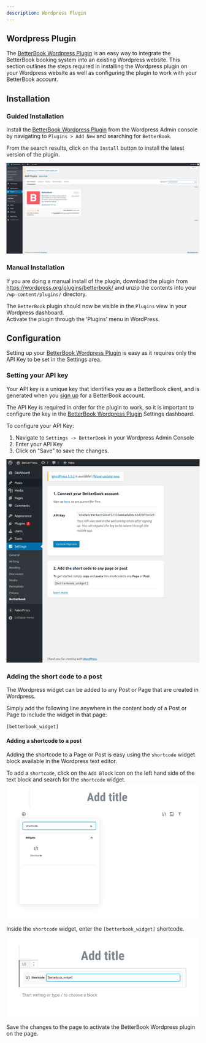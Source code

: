 ```yaml
---
description: Wordpress Plugin
---
```




## Wordpress Plugin
The [BetterBook Wordpress Plugin](https://wordpress.org/plugins/betterbook/) is an easy way to
integrate the BetterBook booking system into an existing Wordpress website.  This section outlines the 
steps required in installing the Wordpress plugin on your Wordpress website as well as configuring 
the plugin to work with your BetterBook account.

## Installation
### Guided Installation
Install the [BetterBook Wordpress Plugin](https://wordpress.org/plugins/betterbook/) from the Wordpress
Admin console by navigating to `Plugins > Add New` and searching for `BetterBook`.  
 
From the search results, click on the `Install` button to install the latest version of the 
plugin.


![Install the BetterBook Wordpress Plugin in Wordpress to take online bookings in Wordpress](https://github.com/betterbook-io/docs/raw/master/assets/installation-screenshot.png?screenshot "Install the BetterBook Wordpress Plugin in Wordpress")

 
### Manual Installation
If you are doing a manual install of the plugin, download the plugin from https://wordpress.org/plugins/betterbook/
 and unzip the contents into your `/wp-content/plugins/` directory.
 
The `BetterBook` plugin should now be visible in the `Plugins` view in your Wordpress dashboard.  
Activate the plugin through the ‘Plugins’ menu in WordPress.

## Configuration
Setting up your [BetterBook Wordpress Plugin](https://wordpress.org/plugins/betterbook/) is easy as it
requires only the API Key to be set in the Settings area.


### Setting your API key
Your API key is a unique key that identifies you as a BetterBook client, and is 
generated when you [sign up](https://www.betterbook.io/signup) for a BetterBook account.

The API Key is required in order for the plugin to work, so it is important to configure the 
key in the [BetterBook Wordpress Plugin](https://wordpress.org/plugins/betterbook/) Settings 
dashboard.

To configure your API Key:
1. Navigate to `Settings -> BetterBook` in your Wordpress Admin Console
2. Enter your API Key 
3. Click on "Save" to save the changes.

![Install the BetterBook Wordpress Plugin in Wordpress to take online bookings in Wordpress](https://github.com/betterbook-io/docs/raw/master/assets/betterbook-wordpress-settings.png?screenshot60 "Configuring the API Key in Wordpress Settings")


### Adding the short code to a post
The Wordpress widget can be added to any Post or Page that are created in Wordpress.  

Simply add the following line anywhere in the content body of a Post or Page to 
include the widget in that page:
```php
[betterbook_widget]
```

#### Adding a shortcode to a post
Adding the shortcode to a Page or Post is easy using the `shortcode` widget block available in the
Wordpress text editor.

To add a `shortcode`, click on the `Add Block` icon on the left hand side of the text block and 
search for the `shortcode` widget.
![Using BetterBook Wordpress Plugin in Wordpress to take online bookings in Wordpress](https://github.com/betterbook-io/docs/raw/master/assets/add-shortcode-widget.png?screenshot "Adding a shortcode to a post")

Inside the `shortcode` widget, enter the `[betterbook_widget]` shortcode.

![Using the BetterBook Wordpress Plugin in Wordpress to take online bookings in Wordpress](https://github.com/betterbook-io/docs/raw/master/assets/betterbook_widget_shortcode.png?screenshot60)

Save the changes to the page to activate the BetterBook Wordpress plugin on the page.


